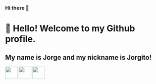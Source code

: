 ### Hi there 👋

# 👋 Hello! Welcome to my Github profile.
## My name is Jorge and my nickname is Jorgito!


<img loading="lazy" src="https://cdn.jsdelivr.net/gh/devicons/devicon/icons/git/git-original.svg" width="40" height="40"/> <img loading="lazy" src="[https://cdn.jsdelivr.net/gh/devicons/devicon@latest/icons/java/java-plain.svg](https://cdn.jsdelivr.net/gh/devicons/devicon@latest/icons/javascript/javascript-original.svg)" width="40" height="40"/> <img loading="lazy" src="https://cdn.jsdelivr.net/gh/devicons/devicon@latest/icons/java/java-plain.svg" width="40" height="40"/>
          

            
          
